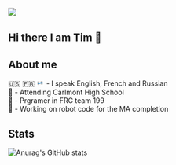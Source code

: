 ![](https://komarev.com/ghpvc/?username=timtogan&color=green)  
  
## Hi there I am Tim 👋 
  
## About me  
 
🇺🇸 🇫🇷 [<img src="https://raw.githubusercontent.com/timtogan/timtogan/5cedbf7582efc6ef047b20403abdb8eb99c7c276/whiteBlueWhiteFlag.png" style="width:18; height:12px;">](https://whitebluewhite.info/english) - I speak English, French and Russian  
🏫 - Attending Carlmont High School  
🤖 - Prgramer in FRC team 199  
  🤖 - Working on robot code for the MA completion  


  
## Stats  
  
![Anurag's GitHub stats](https://github-readme-stats.vercel.app/api?username=timtogan&show_icons=true&theme=transparent)  


